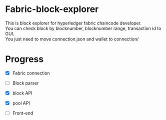 # Fabric-block-explorer
This is block explorer for hyperledger fabric chaincode developer.  
You can check block by blocknumber, blocknumber range, transaction id to GUI.  
You just need to move connection.json and wallet to connection/  

# Progress

- [x] Fabric connection
- [ ] Block parser
- [x] block API
- [x] pool API
- [ ] Front-end

